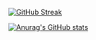 [![GitHub Streak](https://github-readme-streak-stats.herokuapp.com?user=AndyTargino&theme=dark&locale=pt-br&date_format=j%2Fn%5B%2FY%5D)](https://git.io/streak-stats)


[![Anurag's GitHub stats](https://github-readme-stats.vercel.app/api?username=AndyTargino&theme=dark&locale=pt-br)](https://github.com/anuraghazra/github-readme-stats)

